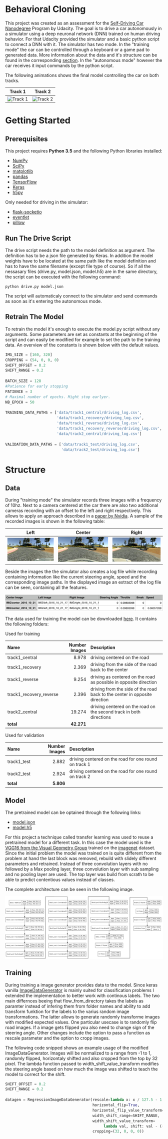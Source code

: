 # Behavioral Cloning

This project was created as an assessment for the [Self-Driving Car Nanodegree](https://www.udacity.com/course/self-driving-car-engineer-nanodegree--nd013) Program by Udacity. The goal is to drive a car autonomously in a simulator using a deep neuronal network (DNN) trained on human driving behavior. For that Udacity provided the simulator and a basic python script to connect a DNN with it. The simulator has two mode. In the "training mode" the car can be controlled through a keyboard or a game pad to generated data. More information about the data and it's structure can be found in the corresponding [section](https://github.com/pkern90/behavioral-cloning/blob/master/README.md#data). In the "autonomous mode" however the car receives it input commands by the python script.

The following animations shows the final model controlling the car on both tracks.

Track 1                       |  Track 2
:----------------------------:|:------------------------------:
![Track 1](images/track1.gif) | ![Track 2](images/track2.gif)


# Getting Started
## Prerequisites

This project requires **Python 3.5** and the following Python libraries installed:

- [NumPy](http://www.numpy.org/)
- [SciPy](https://www.scipy.org/)
- [matplotlib](http://matplotlib.org/)
- [pandas](http://pandas.pydata.org/)
- [TensorFlow](http://tensorflow.org)
- [Keras](https://keras.io/)
- [h5py](http://www.h5py.org/)

Only needed for driving in the simulator:

- [flask-socketio](https://flask-socketio.readthedocs.io/en/latest/)
- [eventlet](http://eventlet.net/)
- [pillow](https://python-pillow.org/)


## Run The Drive Script

The drive script needs the path to the model definition as argument. The definition has to be a json file generated by Keras. In addition the model weights have to be located at the same path like the model definition and has to have the same filename (except file type of course). So if all the nessasary files (drive.py, model.json, model.h5) are in the same directory, the script can be executed with the following command:

```
python drive.py model.json
```
The script will automaticaly connect to the simulator and send commands as soon as it's entering the autonomous mode.

## Retrain The Model

To retrain the model it's enough to execute the model.py script without any arguments. Some parameters are set as constants at the beginning of the script and can easily be modified for example to set the path to the training data. An overview of the constants is shown below with the default values.
```python
IMG_SIZE = [160, 320]
CROPPING = (54, 0, 0, 0)
SHIFT_OFFSET = 0.2
SHIFT_RANGE = 0.2

BATCH_SIZE = 128
#Patience for early stopping
PATIENCE = 3
# Maximal number of epochs. Might stop earlyer.
NB_EPOCH = 50

TRAINING_DATA_PATHS = ['data/track1_central/driving_log.csv',
                       'data/track1_recovery/driving_log.csv',
                       'data/track1_reverse/driving_log.csv',
                       'data/track1_recovery_reverse/driving_log.csv',
                       'data/track2_central/driving_log.csv']

VALIDATION_DATA_PATHS = ['data/track1_test/driving_log.csv',
                         'data/track2_test/driving_log.csv']
```

# Structure
## Data

During "training mode" the simulator records three images with a frequency of 10hz. Next to a camera centered at the car there are also two additional cameras recording with an offset to the left and right respectively. This allows to apply an approach described in a [paper by Nvidia](https://arxiv.org/abs/1604.07316). A sample of the recorded images is shown in the following table:

Left                                   |  Center                                   |  Right
:-------------------------------------:|:-----------------------------------------:|:-------------------------------------:
![Sample Left](images/left_sample.jpg) | ![Sample Center](images/center_sample.jpg)|![Sample Left](images/right_sample.jpg)

Beside the images the the simulator also creates a log file while recording containing information like the current steering angle, speed and the corresponding image paths. In the displayed image an extract of the log file can be seen, containing all the features.

![Sample Log](images/sample_log.png)

The data used for training the model can be downloaded [here](https://drive.google.com/open?id=0B02X9kiSe3GBczR6MDdscWxuTEU). It contains the following folders:

Used for training

 Name                   | Number Images  | Description                                                               
:-----------------------|---------------:|:--------------------------------------------------------------------------
 track1_central         |  8.978         | driving centered on the road                                              
 track1_recovery        |  2.369         | driving from the side of the road back to the center                      
 track1_reverse         |  9.254         | driving as centered on the road as possible in opposite direction           
 track1_recovery_reverse|  2.396         | driving from the side of the road back to the center in opposite direction
 track2_central         | 19.274         | driving centered on the road on the second track in both directions       
 **total**              | **42.271**     |                                                                           

Used for validation

 Name                   | Number Images  | Description                                                               
:-----------------------|---------------:|:--------------------------------------------------------------------------
 track1_test            |  2.882         | driving centered on the road for one round on track 1                     
 track2_test            |  2.924         | driving centered on the road for one round on track 2                     
 **total**              | **5.806**      |                                                                           


## Model

The pretrained model can be optained through the following links:

- [model.json](https://drive.google.com/open?id=0B02X9kiSe3GBOHZUTmU4S0FNck0)
- [model.h5](https://drive.google.com/file/d/0B02X9kiSe3GBTUhkeVFXalQxTlE/view?usp=sharing)

For this project a technique called transfer learning was used to reuse a pretrained model for a different task. In this case the model used is the [VGG16 from the Visual Geometry Group](http://www.robots.ox.ac.uk/~vgg/research/very_deep/) trained on the [imagenet](http://image-net.org/) dataset. Since the initial problem the model was trained on is quite different from the problem at hand the last block was removed, rebuild with slidely different parameters and retrained.
Instead of three convolution layers with no followed by a Max pooling layer, three convolution layer with sub sampling and no pooling layer are used. The top layer was build from scrath to be able to predict contentious values instead of classes.

The complete architecture can be seen in the following image.

<a href="https://raw.githubusercontent.com/pkern90/behavioral-cloning/master/images/model_wide.png" target="_blank"><img src="images/model_wide.png"></img> </a>

## Training

During training a image generator provides data to the model. Since keras vanilla [ImageDataGenerator](https://keras.io/preprocessing/image/) is mainly suited for classification problems I extended the implementation to better work with continous labels. The two main differnces beeing that flow_from_directory takes the labels as paramter instead of infering them from folder names and ability to add transform funktion for the labels to the varius random image transformations. The latter allows to generate randomly transforme images with modified expected values. One particular usecase is to randomly flip road images. If a image gets flipped you also need to change sign of the steering angle. Other changes include the option to pass a function as rescale parameter and the option to cropp images.

The following code snipped shows an example usage of the modified ImageDataGenerator. Images will be normalized to a range from -1 to 1, randomly flipped, horizontaly shifted and also cropped from the top by 32 pixel. The lambda function passed to width_shift_value_transform modifies the steering angle based on how much the image was shifted to teach the model to correct for the shift.

```python
SHIFT_OFFSET = 0.2
SHIFT_RANGE = 0.2

datagen = RegressionImageDataGenerator(rescale=lambda x: x / 127.5 - 1.,
                                       horizontal_flip=True,
                                       horizontal_flip_value_transform=lambda val: -val,
                                       width_shift_range=SHIFT_RANGE,
                                       width_shift_value_transform=
                                            lambda val, shift: val - ((SHIFT_OFFSET / SHIFT_RANGE) * shift),
                                       cropping=(32, 0, 0, 0))
```

